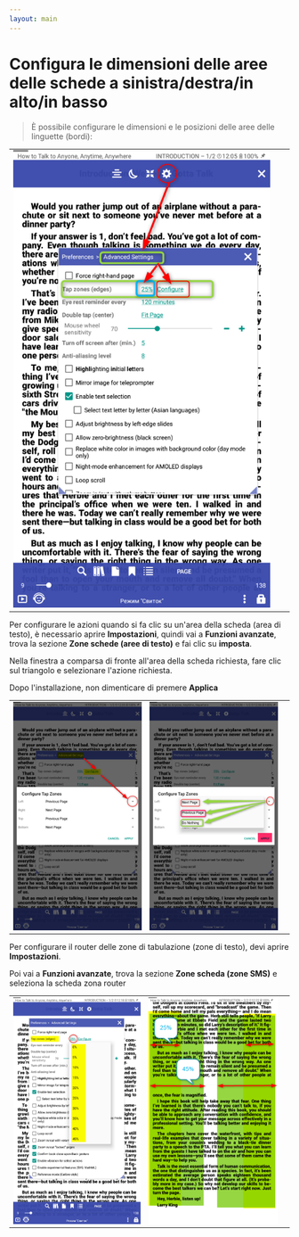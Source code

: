 ```yaml
---
layout: main
---
```


# Configura le dimensioni delle aree delle schede a sinistra/destra/in alto/in basso

> È possibile configurare le dimensioni e le posizioni delle aree delle linguette (bordi):

||||
|-|-|-|
|![](1.png)|

Per configurare le azioni quando si fa clic su un'area della scheda (area di testo), è necessario aprire **Impostazioni**,
quindi vai a **Funzioni avanzate**, trova la sezione **Zone schede (aree di testo)** e fai clic su **imposta**.

Nella finestra a comparsa di fronte all'area della scheda richiesta, fare clic sul triangolo e selezionare l'azione richiesta.

Dopo l'installazione, non dimenticare di premere **Applica**

||||
|-|-|-|
|![](2.png)|![](3.png)|

Per configurare il router delle zone di tabulazione (zone di testo), devi aprire **Impostazioni**.

Poi vai a **Funzioni avanzate**, trova la sezione **Zone scheda (zone SMS)** e seleziona la scheda zona router

||||
|-|-|-|
|![](4.png)|![](5.png)|
